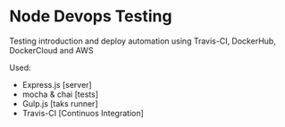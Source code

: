 # Node Devops Testing

Testing introduction and deploy automation using Travis-CI, DockerHub, DockerCloud and AWS

Used:
- Express.js [server]
- mocha & chai [tests]
- Gulp.js  [taks runner]
- Travis-CI [Continuos Integration]